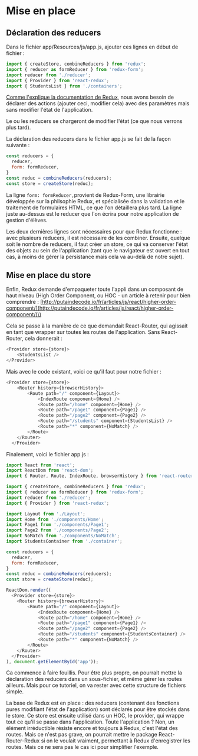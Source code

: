 # Mise en place

## Déclaration des reducers

Dans le fichier app/Resources/js/app.js, ajouter ces lignes en début de fichier :

```js
import { createStore, combineReducers } from 'redux';
import { reducer as formReducer } from 'redux-form';
import reducer from './reducer';
import { Provider } from 'react-redux';
import { StudentsList } from './containers';
```

[Comme l'explique la documentation de Redux](http://redux.js.org/docs/basics/Reducers.html), nous avons besoin de déclarer des actions \(ajouter ceci, modifier cela\) avec des paramètres mais sans modifier l'état de l'application.

Le ou les reducers se chargeront de modifier l'état \(ce que nous verrons plus tard\).

La déclaration des reducers dans le fichier app.js se fait de la façon suivante :

```js
const reducers = {
  reducer,
  form: formReducer,
}
const reduc = combineReducers(reducers);
const store = createStore(reduc);
```

La ligne `form: formReducer,`provient de Redux-Form, une librairie développée sur la philsophie Redux, et spécialisée dans la validation et le traitement de formulaires HTML, ce que l'on détaillera plus tard. La ligne juste au-dessus est le reducer que l'on écrira pour notre application de gestion d'élèves.

Les deux dernières lignes sont nécessaires pour que Redux fonctionne : avec plusieurs reducers, il est nécessaire de les combiner. Ensuite, quelque soit le nombre de reducers, il faut créer un store, ce qui va conserver l'état des objets au sein de l'application \(tant que le navigateur est ouvert en tout cas, à moins de gérer la persistance mais cela va au-delà de notre sujet\).

## Mise en place du store

Enfin, Redux demande d'empaqueter toute l'appli dans un composant de haut niveau \(High Order Component, ou HOC - un article à retenir pour bien comprendre : [http://putaindecode.io/fr/articles/js/react/higher-order-component/](http://putaindecode.io/fr/articles/js/react/higher-order-component/)\)

Cela se passe à la manière de ce que demandait React-Router, qui agissait en tant que wrapper sur toutes les routes de l'application. Sans React-Router, cela donnerait :

```js
<Provider store={store}>
    <StudentsList />
</Provider>
```

Mais avec le code existant, voici ce qu'il faut pour notre fichier :

```js
<Provider store={store}>
    <Router history={browserHistory}>
        <Route path="/" component={Layout}>
            <IndexRoute component={Home} />
            <Route path="/home" component={Home} />
            <Route path="/page1" component={Page1} />
            <Route path="/page2" component={Page2} />
            <Route path="/students" component={StudentsList} />
            <Route path="*" component={NoMatch} />
        </Route>
    </Router>
  </Provider>
```

Finalement, voici le fichier app.js :

```js
import React from 'react';
import ReactDom from 'react-dom';
import { Router, Route, IndexRoute, browserHistory } from 'react-router';

import { createStore, combineReducers } from 'redux';
import { reducer as formReducer } from 'redux-form';
import reducer from './reducer';
import { Provider } from 'react-redux';

import Layout from './Layout';
import Home from './components/Home';
import Page1 from './components/Page1';
import Page2 from './components/Page2';
import NoMatch from './components/NoMatch';
import StudentsContainer from './container';

const reducers = {
  reducer,
  form: formReducer,
}
const reduc = combineReducers(reducers);
const store = createStore(reduc);

ReactDom.render((
  <Provider store={store}>
    <Router history={browserHistory}>
        <Route path="/" component={Layout}>
            <IndexRoute component={Home} />
            <Route path="/home" component={Home} />
            <Route path="/page1" component={Page1} />
            <Route path="/page2" component={Page2} />
            <Route path="/students" component={StudentsContainer} />
            <Route path="*" component={NoMatch} />
        </Route>
    </Router>
  </Provider>
), document.getElementById('app'));
```

Ca commence à faire fouillis. Pour être plus propre, on pourrait mettre la déclaration des reducers dans un sous-fichier, et même gérer les routes ailleurs. Mais pour ce tutoriel, on va rester avec cette structure de fichiers simple.

La base de Redux est en place : des reducers \(contenant des fonctions pures modifiant l'état de l'application\) sont déclarés pour être stockés dans le store. Ce store est ensuite utilisé dans un HOC, le provider, qui wrappe tout ce qu'il se passe dans l'application. Toute l'application ? Non, un élément irréductible résiste encore et toujours à Redux, c'est l'état des routes. Mais ce n'est pas grave, on pourrait mettre le package React-Router-Redux si on le voulait vraiment, permettant à Redux d'enregistrer les routes. Mais ce ne sera pas le cas ici pour simplifier l'exemple.

